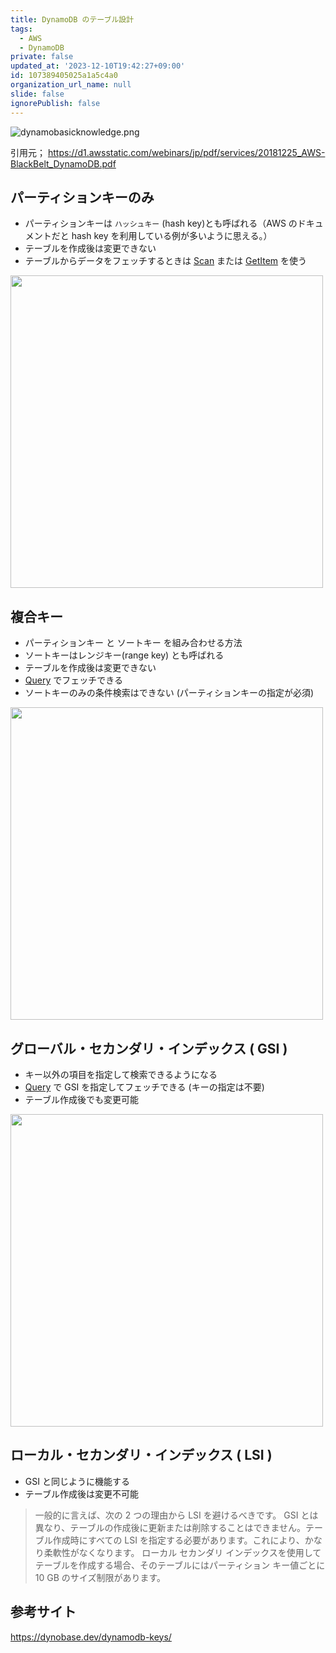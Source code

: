 ```yaml
---
title: DynamoDB のテーブル設計
tags:
  - AWS
  - DynamoDB
private: false
updated_at: '2023-12-10T19:42:27+09:00'
id: 107389405025a1a5c4a0
organization_url_name: null
slide: false
ignorePublish: false
---
```


![dynamobasicknowledge.png](https://qiita-image-store.s3.ap-northeast-1.amazonaws.com/0/59081/2c799a4e-be49-d062-c617-5efa9e4cf38f.png)

引用元； https://d1.awsstatic.com/webinars/jp/pdf/services/20181225_AWS-BlackBelt_DynamoDB.pdf

## パーティションキーのみ

- パーティションキーは `ハッシュキー` (hash key)とも呼ばれる（AWS のドキュメントだと hash key を利用している例が多いように思える。）
- テーブルを作成後は変更できない
- テーブルからデータをフェッチするときは [Scan](https://docs.aws.amazon.com/ja_jp/amazondynamodb/latest/APIReference/API_Scan.html) または [GetItem](https://docs.aws.amazon.com/ja_jp/amazondynamodb/latest/APIReference/API_GetItem.html) を使う

<img src="https://qiita-image-store.s3.ap-northeast-1.amazonaws.com/0/59081/bd0f8edd-b4be-db22-3808-ab7e96067fc1.png" width=500px>

## 複合キー

- パーティションキー と ソートキー を組み合わせる方法
- ソートキーはレンジキー(range key) とも呼ばれる
- テーブルを作成後は変更できない
- [Query](https://docs.aws.amazon.com/ja_jp/amazondynamodb/latest/APIReference/API_Query.html) でフェッチできる
- ソートキーのみの条件検索はできない (パーティションキーの指定が必須)

<img src="https://qiita-image-store.s3.ap-northeast-1.amazonaws.com/0/59081/6eaaf4e0-cf78-6c57-1947-4b0aa041096a.png" width=500px>

## グローバル・セカンダリ・インデックス ( GSI )

- キー以外の項目を指定して検索できるようになる
- [Query](https://docs.aws.amazon.com/ja_jp/amazondynamodb/latest/APIReference/API_Query.html) で GSI を指定してフェッチできる (キーの指定は不要)
- テーブル作成後でも変更可能

<img src="https://qiita-image-store.s3.ap-northeast-1.amazonaws.com/0/59081/febe50c9-ee07-ea5b-ae8b-2ef45d44d923.png" width=500px>

## ローカル・セカンダリ・インデックス ( LSI )

- GSI と同じように機能する
- テーブル作成後は変更不可能

> 一般的に言えば、次の 2 つの理由から LSI を避けるべきです。
> GSI とは異なり、テーブルの作成後に更新または削除することはできません。テーブル作成時にすべての LSI を指定する必要があります。これにより、かなり柔軟性がなくなります。
> ローカル セカンダリ インデックスを使用してテーブルを作成する場合、そのテーブルにはパーティション キー値ごとに 10 GB のサイズ制限があります。

## 参考サイト

https://dynobase.dev/dynamodb-keys/
